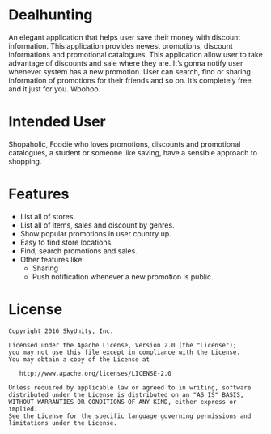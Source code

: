 # Dealhunting
An elegant application that helps user save their money with discount information. This application provides newest promotions, discount informations and promotional catalogues.
This application allow user to take advantage of discounts and sale where they are. It’s gonna notify user whenever system has a new promotion. User can search, find or sharing information of promotions for their friends and so on. It’s completely free and it just for you. Woohoo. 

# Intended User
Shopaholic, Foodie who loves promotions, discounts and promotional catalogues, a student or someone like saving, have a sensible approach to shopping.

# Features

* List all of stores.
* List all of items, sales and discount by genres.
* Show popular promotions in user country up.
* Easy to find store locations.
* Find, search promotions and sales.
* Other features like:
    * Sharing
    * Push notification whenever a new promotion is public.

License
=======

    Copyright 2016 SkyUnity, Inc.

    Licensed under the Apache License, Version 2.0 (the "License");
    you may not use this file except in compliance with the License.
    You may obtain a copy of the License at

       http://www.apache.org/licenses/LICENSE-2.0

    Unless required by applicable law or agreed to in writing, software
    distributed under the License is distributed on an "AS IS" BASIS,
    WITHOUT WARRANTIES OR CONDITIONS OF ANY KIND, either express or implied.
    See the License for the specific language governing permissions and
    limitations under the License.
